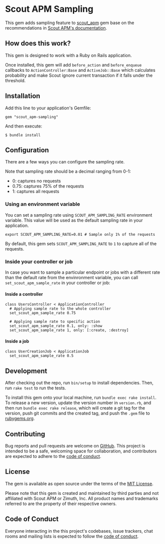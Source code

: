 # Scout APM Sampling

This gem adds sampling feature to [scout\_apm][1] gem
base on the recommendations in [Scout APM's documentation][2].

[1]: https://github.com/scoutapp/scout_apm_ruby
[2]: https://docs.scoutapm.com/#sampling-web-requests

## How does this work?

This gem is designed to work with a Ruby on Rails application.

Once installed, this gem will add `before_action` and `before_enqueue` callbacks
to `ActionController:Base` and `ActiveJob::Base` which calculates probability
and make Scout ignore current transaction if it falls under the threshold.

## Installation

Add this line to your application's Gemfile:

    gem "scout_apm-sampling"

And then execute:

    $ bundle install

## Configuration

There are a few ways you can configure the sampling rate.

Note that sampling rate should be a decimal ranging from 0-1:

* 0: captures no requests
* 0.75: captures 75% of the requests
* 1: captures all requests

### Using an environment variable

You can set a sampling rate using `SCOUT_APM_SAMPLING_RATE` environment variable.
This value will be used as the default sampling rate in your application.

    export SCOUT_APM_SAMPLING_RATE=0.01 # Sample only 1% of the requests

By default, this gem sets `SCOUT_APM_SAMPLING_RATE` to `1` to capture all of
the requests.

### Inside your controller or job

In case you want to sample a particular endpoint or jobs with a different rate
than the default rate from the envinronment variable, you can call
`set_scout_apm_sample_rate` in your controller or job:

#### Inside a controller

    class UsersController < ApplicationController
      # Applying sample rate to the whole controller
      set_scout_apm_sample_rate 0.75

      # Applying sample rate to specific action
      set_scout_apm_sample_rate 0.1, only: :show
      set_scout_apm_sample_rate 1, only: [:create, :destroy]

#### Inside a job

    class UserCreationJob < ApplicationJob
      set_scout_apm_sample_rate 0.5

## Development

After checking out the repo, run `bin/setup` to install dependencies. Then, run
`rake test` to run the tests.

To install this gem onto your local machine, run `bundle exec rake install`. To
release a new version, update the version number in `version.rb`, and then run
`bundle exec rake release`, which will create a git tag for the version, push
git commits and the created tag, and push the `.gem` file to
[rubygems.org](https://rubygems.org).

## Contributing

Bug reports and pull requests are welcome on
[GitHub](https://github.com/sikachu/scout_apm-sampling). This project is
intended to be a safe, welcoming space for collaboration, and contributors are
expected to adhere to the
[code of conduct](https://github.com/sikachu/scout_apm-sampling/blob/main/CODE_OF_CONDUCT.md).

## License

The gem is available as open source under the terms of the
[MIT License](https://opensource.org/licenses/MIT).

Please note that this gem is created and maintained by third parties and not
affiliated with Scout APM or Zimuth, Inc. All product names and trademarks
referred to are the property of their respective owners. 

## Code of Conduct

Everyone interacting in the this project's codebases, issue
trackers, chat rooms and mailing lists is expected to follow the
[code of conduct](https://github.com/sikachu/scout_apm-sampling/blob/main/CODE_OF_CONDUCT.md).
